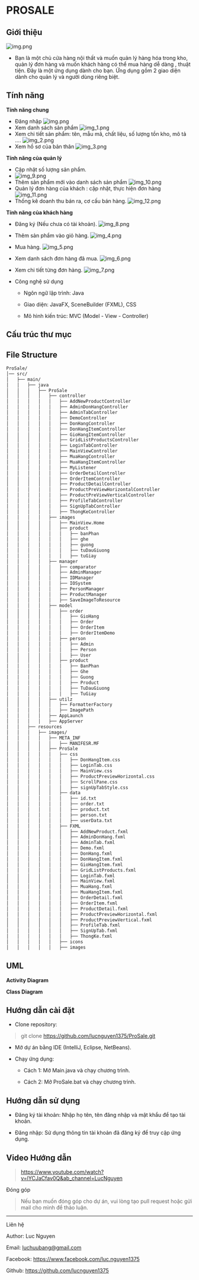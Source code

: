 # PROSALE   

## Giới thiệu
![img.png](images/img0.png)
- Bạn là một chủ cửa hàng nội thất và muốn quản lý hàng hóa trong kho, quản lý đơn hàng và muốn khách hàng có thể mua hàng dễ dàng , thuật tiện. Đây là một ứng dụng dành cho bạn. Ứng dụng gồm 2 giao diện dành cho quản lý và người dùng riêng biệt. 

## Tính năng

**Tính năng chung** 
- Đăng nhập
![img.png](images/img.png)
- Xem danh sách sản phẩm
![img_1.png](images/img_1.png)
- Xem chi tiết sản phẩm: tên, mẫu mã, chất liệu, số lượng tồn kho, mô tả ....
![img_2.png](images/img_2.png)
- Xem hồ sơ của bản thân
![img_3.png](images/img_3.png)
  

**Tính năng của quản lý**
- Cập nhật số lượng sản phẩm.
- ![img_9.png](images/img_9.png)
- Thêm sản phẩm mới vào danh sách sản phẩm
![img_10.png](images/img_10.png)
- Quản lý đơn hàng của khách : cập nhật, thực hiện đơn hàng
![img_11.png](images/img_11.png)
- Thống kê doanh thu bán ra, cơ cấu bán hàng.
![img_12.png](images/img_12.png)


**Tính năng của khách hàng**
- Đăng ký (Nếu chưa có tài khoản).
![img_8.png](images/img_8.png)
- Thêm sản phẩm vào giỏ hàng.
![img_4.png](images/img_4.png)
- Mua hàng.
![img_5.png](images/img_5.png)
- Xem danh sách đơn hàng đã mua.
![img_6.png](images/img_6.png)
- Xem chi tiết từng đơn hàng.
![img_7.png](images/img_7.png)
    



- Công nghệ sử dụng

  + Ngôn ngữ lập trình: Java

  + Giao diện: JavaFX, SceneBuilder (FXML), CSS

  + Mô hình kiến trúc: MVC (Model - View - Controller)

## Cấu trúc thư mục

## File Structure
```bash
ProSale/
│── src/
│   ├── main/
│   │   ├── java
│   │   │   ├── ProSale
│   │   │   │   ├── controller
│   │   │   │   │   ├── AddNewProductController
│   │   │   │   │   ├── AdminDonHangController
│   │   │   │   │   ├── AdminTabController
│   │   │   │   │   ├── DemoController
│   │   │   │   │   ├── DonHangController
│   │   │   │   │   ├── DonHangItemController 
│   │   │   │   │   ├── GioHangItemController
│   │   │   │   │   ├── GridListProductsController
│   │   │   │   │   ├── LoginTabController
│   │   │   │   │   ├── MainViewController
│   │   │   │   │   ├── MuaHangController
│   │   │   │   │   ├── MuaHangItemController
│   │   │   │   │   ├── MyListener
│   │   │   │   │   ├── OrderDetailController
│   │   │   │   │   ├── OrderItemController
│   │   │   │   │   ├── ProductDetailController
│   │   │   │   │   ├── ProductPreViewHorizontalController
│   │   │   │   │   ├── ProductPreViewVerticalController
│   │   │   │   │   ├── ProfileTabController
│   │   │   │   │   ├── SignUpTabController
│   │   │   │   │   ├── ThongKeController
│   │   │   │   ├── images
│   │   │   │   │   ├── MainView.Home
│   │   │   │   │   ├── product 
│   │   │   │   │   │   ├── banPhan
│   │   │   │   │   │   ├── ghe
│   │   │   │   │   │   ├── guong
│   │   │   │   │   │   ├── tuDauGiuong
│   │   │   │   │   │   ├── tuGiay
│   │   │   │   ├── manager
│   │   │   │   │   ├── comparator
│   │   │   │   │   ├── AdminManager
│   │   │   │   │   ├── IDManager
│   │   │   │   │   ├── IOSystem
│   │   │   │   │   ├── PersonManager
│   │   │   │   │   ├── ProductManager
│   │   │   │   │   ├── SaveImageToResource
│   │   │   │   ├── model
│   │   │   │   │   ├── order
│   │   │   │   │   │   ├── GioHang
│   │   │   │   │   │   ├── Order
│   │   │   │   │   │   ├── OrderItem
│   │   │   │   │   │   ├── OrderItemDemo
│   │   │   │   │   ├── person
│   │   │   │   │   │   ├── Admin
│   │   │   │   │   │   ├── Person
│   │   │   │   │   │   ├── User
│   │   │   │   │   ├── product
│   │   │   │   │   │   ├── BanPhan
│   │   │   │   │   │   ├── Ghe 
│   │   │   │   │   │   ├── Guong
│   │   │   │   │   │   ├── Product
│   │   │   │   │   │   ├── TuDauGiuong
│   │   │   │   │   │   ├── TuGiay
│   │   │   │   ├── utilz
│   │   │   │   │   ├── FormatterFactory
│   │   │   │   │   ├── ImagePath
│   │   │   │   ├── AppLaunch
│   │   │   │   ├── AppServer
│   │   ├── resources
│   │   │   ├── images/
│   │   │   │   ├── META_INF
│   │   │   │   │   ├── MANIFESR.MF
│   │   │   │   ├── ProSale
│   │   │   │   │   ├── css
│   │   │   │   │   │   ├── DonHangItem.css
│   │   │   │   │   │   ├── LoginTab.css
│   │   │   │   │   │   ├── MainView.css
│   │   │   │   │   │   ├── ProductPreviewHorizontal.css
│   │   │   │   │   │   ├── ScrollPane.css
│   │   │   │   │   │   ├── signUpTabStyle.css
│   │   │   │   │   ├── data
│   │   │   │   │   │   ├── id.txt
│   │   │   │   │   │   ├── order.txt
│   │   │   │   │   │   ├── product.txt
│   │   │   │   │   │   ├── person.txt
│   │   │   │   │   │   ├── userData.txt
│   │   │   │   │   ├── FXML
│   │   │   │   │   │   ├── AddNewProduct.fxml
│   │   │   │   │   │   ├── AdminDonHang.fxml
│   │   │   │   │   │   ├── AdminTab.fxml
│   │   │   │   │   │   ├── Demo.fxml
│   │   │   │   │   │   ├── DonHang.fxml
│   │   │   │   │   │   ├── DonHangItem.fxml
│   │   │   │   │   │   ├── GioHangItem.fxml
│   │   │   │   │   │   ├── GridListProducts.fxml
│   │   │   │   │   │   ├── LoginTab.fxml
│   │   │   │   │   │   ├── MainView.fxml
│   │   │   │   │   │   ├── MuaHang.fxml
│   │   │   │   │   │   ├── MuaHangItem.fxml
│   │   │   │   │   │   ├── OrderDetail.fxml
│   │   │   │   │   │   ├── OrderItem.fxml
│   │   │   │   │   │   ├── ProductDetail.fxml
│   │   │   │   │   │   ├── ProductPreviewHorizontal.fxml
│   │   │   │   │   │   ├── ProductPreviewVertical.fxml
│   │   │   │   │   │   ├── ProfileTab.fxml
│   │   │   │   │   │   ├── SignUpTab.fxml
│   │   │   │   │   │   ├── ThongKe.fxml
│   │   │   │   │   ├── icons
│   │   │   │   │   ├── images
```
## UML

**Activity Diagram**

**Class Diagram**

## Hướng dẫn cài đặt

- Clone repository:

> git clone https://github.com/lucnguyen1375/ProSale.git

- Mở dự án bằng IDE (IntelliJ, Eclipse, NetBeans).

- Chạy ứng dụng:

  + Cách 1: Mở Main.java và chạy chương trình.

  + Cách 2: Mở ProSale.bat và chạy chương trình.

## Hướng dẫn sử dụng

+ Đăng ký tài khoản: Nhập họ tên, tên đăng nhập và mật khẩu để tạo tài khoản.

+ Đăng nhập: Sử dụng thông tin tài khoản đã đăng ký để truy cập ứng dụng.


## Video Hướng dẫn

> https://www.youtube.com/watch?v=lYCJaCfav0Q&ab_channel=LucNguyen

Đóng góp

> Nếu bạn muốn đóng góp cho dự án, vui lòng tạo pull request hoặc gửi mail cho mình để thảo luận.

---

Liên hệ

Author: Luc Nguyen

Email: luchuubang@gmail.com

Facebook: https://www.facebook.com/luc.nguyen1375

Github: https://github.com/lucnguyen1375

